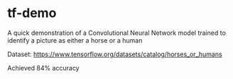 # tf-demo

A quick demonstration of a Convolutional Neural Network model trained to identify a picture as either a horse or a human

Dataset: https://www.tensorflow.org/datasets/catalog/horses_or_humans

Achieved 84% accuracy
